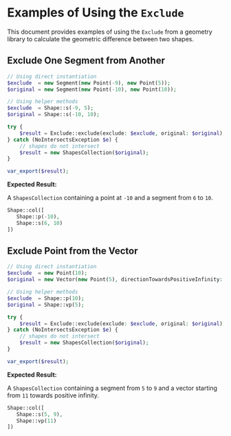 # Examples of Using the `Exclude`

This document provides examples of using the `Exclude` from a geometry library to calculate the geometric difference between two shapes.

## Exclude One Segment from Another

```php
// Using direct instantiation
$exclude  = new Segment(new Point(-9), new Point(5));
$original = new Segment(new Point(-10), new Point(10));

// Using helper methods
$exclude  = Shape::s(-9, 5);
$original = Shape::s(-10, 10);

try {
    $result = Exclude::exclude(exclude: $exclude, original: $original);
} catch (NoIntersectsException $e) {
    // shapes do not intersect
    $result = new ShapesCollection($original);
}

var_export($result);
```

**Expected Result:**

A `ShapesCollection` containing a point at `-10` and a segment from `6` to `10`.

```php
Shape::col([
   Shape::p(-10),
   Shape::s(6, 10)
])
```

## Exclude Point from the Vector

```php
// Using direct instantiation
$exclude  = new Point(10);
$original = new Vector(new Point(5), directionTowardsPositiveInfinity: true);

// Using helper methods
$exclude  = Shape::p(10);
$original = Shape::vp(5);

try {
    $result = Exclude::exclude(exclude: $exclude, original: $original);
} catch (NoIntersectsException $e) {
    // shapes do not intersect
    $result = new ShapesCollection($original);
}

var_export($result);
```

**Expected Result:**

A `ShapesCollection` containing a segment from `5` to `9` and a vector starting from `11` towards positive infinity.

```php
Shape::col([
   Shape::s(5, 9),
   Shape::vp(11)
])
```
